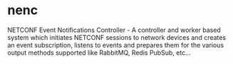 # nenc
NETCONF Event Notifications Controller - A controller and worker based system which initiates NETCONF sessions to network devices and creates an event subscription, listens to events and prepares them for the various output methods supported like RabbitMQ, Redis PubSub, etc...
